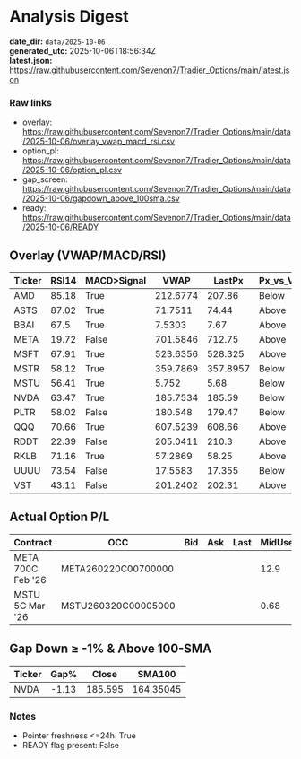 # Analysis Digest

**date_dir:** `data/2025-10-06`  
**generated_utc:** 2025-10-06T18:56:34Z  
**latest.json:** https://raw.githubusercontent.com/Sevenon7/Tradier_Options/main/latest.json

### Raw links

- overlay: https://raw.githubusercontent.com/Sevenon7/Tradier_Options/main/data/2025-10-06/overlay_vwap_macd_rsi.csv
- option_pl: https://raw.githubusercontent.com/Sevenon7/Tradier_Options/main/data/2025-10-06/option_pl.csv
- gap_screen: https://raw.githubusercontent.com/Sevenon7/Tradier_Options/main/data/2025-10-06/gapdown_above_100sma.csv
- ready: https://raw.githubusercontent.com/Sevenon7/Tradier_Options/main/data/2025-10-06/READY

## Overlay (VWAP/MACD/RSI)
| Ticker | RSI14 | MACD>Signal | VWAP | LastPx | Px_vs_VWAP | SMA100 | Gap% | Guidance |
| --- | --- | --- | --- | --- | --- | --- | --- | --- |
| AMD | 85.18 | True | 212.6774 | 207.86 | Below | 149.292 | 37.51 | TRIM |
| ASTS | 87.02 | True | 71.7511 | 74.44 | Above | 44.4189 | 2.07 | HOLD |
| BBAI | 67.5 | True | 7.5303 | 7.67 | Above | 5.7239 | 0.7 | HOLD |
| META | 19.72 | False | 701.5846 | 712.75 | Above | 721.6997 | -0.76 | HOLD |
| MSFT | 67.91 | True | 523.6356 | 528.325 | Above | 497.7272 | 0.24 | HOLD |
| MSTR | 58.12 | True | 359.7869 | 357.8957 | Below | 374.5418 | 3.22 | TRIM |
| MSTU | 56.41 | True | 5.752 | 5.68 | Below | 7.1857 | 6.35 | TRIM |
| NVDA | 63.47 | True | 185.7534 | 185.59 | Below | 164.3505 | -1.13 | TRIM |
| PLTR | 58.02 | False | 180.548 | 179.47 | Below | 153.1489 | 3.53 | TRIM |
| QQQ | 70.66 | True | 607.5239 | 608.66 | Above | 559.5594 | 0.87 | HOLD |
| RDDT | 22.39 | False | 205.0411 | 210.3 | Above | 177.2821 | 0.05 | HOLD |
| RKLB | 71.16 | True | 57.2869 | 58.25 | Above | 40.2118 | 1.26 | HOLD |
| UUUU | 73.54 | False | 17.5583 | 17.355 | Below | 9.1468 | 5.02 | TRIM |
| VST | 43.11 | False | 201.2402 | 202.31 | Above | 189.4666 | 2.06 | HOLD |

## Actual Option P/L
| Contract | OCC | Bid | Ask | Last | MidUsed | Entry | Contracts | P/L($) | P/L(%) | IV | source | quote_status | spot_status | spot | strike | type | root | expiry | note |
| --- | --- | --- | --- | --- | --- | --- | --- | --- | --- | --- | --- | --- | --- | --- | --- | --- | --- | --- | --- |
| META 700C Feb '26 | META260220C00700000 |  |  |  | 12.9 | 109.13 | 1 | -9623.0 | -88.18 |  | intrinsic | error | ok | 712.9 | 700.0 | CALL | META | 2026-02-20 |  |
| MSTU 5C Mar '26 | MSTU260320C00005000 |  |  |  | 0.68 | 1.86 | 20 | -2350.0 | -63.17 |  | intrinsic | error | ok | 5.68 | 5.0 | CALL | MSTU | 2026-03-20 |  |

## Gap Down ≥ -1% & Above 100-SMA
| Ticker | Gap% | Close | SMA100 |
| --- | --- | --- | --- |
| NVDA | -1.13 | 185.595 | 164.35045 |

### Notes
- Pointer freshness <=24h: True
- READY flag present: False
